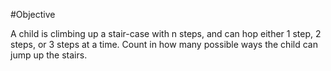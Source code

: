 #Objective

A child is climbing up a stair-case with n steps, and can hop either 1 step, 2 steps, or 3 steps at a time.
Count in how many possible ways the child can jump up the stairs.
